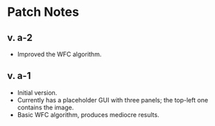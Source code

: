 # Patch Notes

v. a-2
----
- Improved the WFC algorithm.

v. a-1
----
- Initial version.
- Currently has a placeholder GUI with three panels; the top-left one contains the image.
- Basic WFC algorithm, produces mediocre results.